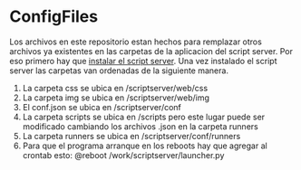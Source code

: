 # ConfigFiles
Los archivos en este repositorio estan hechos para remplazar otros archivos ya existentes en las carpetas de la aplicacion del script server.
Por eso primero hay que [instalar el script server](https://github.com/bugy/script-server/wiki/Installing-on-virtualenv-(linux)).
Una vez instalado el script server las carpetas van ordenadas de la siguiente manera.
1. La carpeta css se ubica en /scriptserver/web/css
2. La carpeta img se ubica en /scriptserver/web/img
3. El conf.json se ubica en /scriptserver/conf
4. La carpeta scripts se ubica en /scripts pero este lugar puede ser modificado cambiando los archivos .json en la carpeta runners
5. La carpeta runners se ubica en /scriptserver/conf/runners
6. Para que el programa arranque en los reboots hay que agregar al crontab esto: @reboot /work/scriptserver/launcher.py
